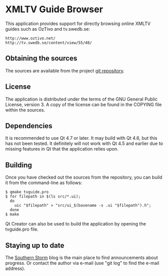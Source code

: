 
XMLTV Guide Browser
===================

This application provides support for directly browsing online
XMLTV guides such as OzTivo and tv.swedb.se:

    http://www.oztivo.net/
    http://tv.swedb.se/content/view/55/48/

## Obtaining the sources

The sources are available from the project
[git repository](https://github.com/rweather/tvguide).

## License

The application is distributed under the terms of the
GNU General Public License, version 3.  A copy of the
license can be found in the COPYING file within the sources.

## Dependencies

It is recommended to use Qt 4.7 or later.  It may build with
Qt 4.6, but this has not been tested.  It definitely will not
work with Qt 4.5 and earlier due to missing features in Qt that
the application relies upon.

## Building

Once you have checked out the sources from the repository,
you can build it from the command-line as follows:

    $ qmake tvguide.pro
    $ for filepath in $(ls src/*.ui);
      do
        uic "$filepath" > "src/ui_$(basename -s .ui "$filepath").h";
      done
    $ make

Qt Creator can also be used to build the application by
opening the tvguide.pro file.

## Staying up to date

The [Southern Storm](http://southern-storm.blogspot.com/) blog
is the main place to find announcements about progress.
Or contact the author via e-mail (use "git log" to find the
e-mail address).
